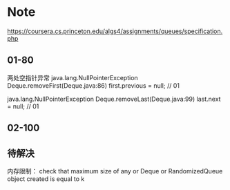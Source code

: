 # Note

<https://coursera.cs.princeton.edu/algs4/assignments/queues/specification.php>

## 01-80

两处空指针异常
java.lang.NullPointerException
    Deque.removeFirst(Deque.java:86)
    first.previous = null;  // 01

java.lang.NullPointerException
    Deque.removeLast(Deque.java:99)
    last.next = null; // 01

## 02-100

## 待解决

内存限制：
check that maximum size of any or Deque or RandomizedQueue object created is equal to k
